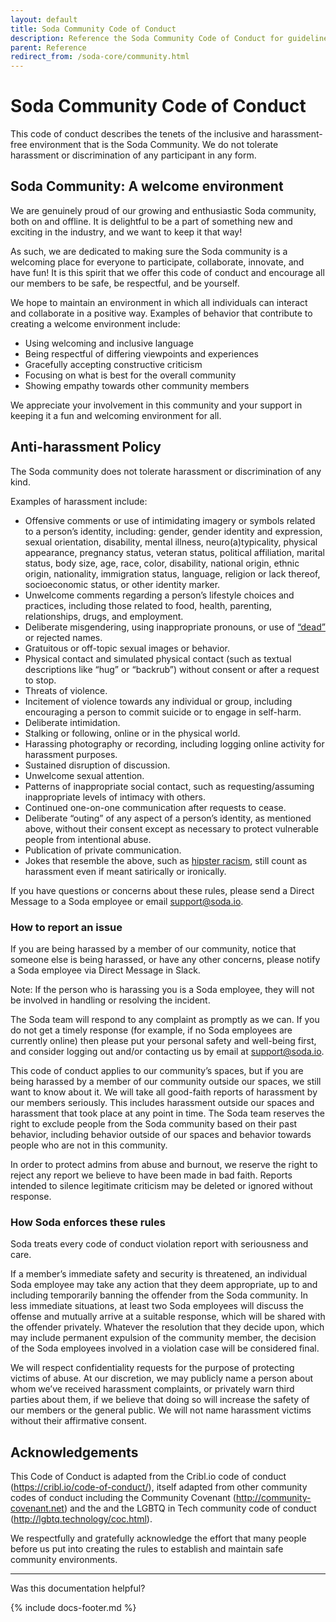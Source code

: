 ```yaml
---
layout: default
title: Soda Community Code of Conduct
description: Reference the Soda Community Code of Conduct for guidelines for behaviors. Be safe, be respectful, be yourself.
parent: Reference
redirect_from: /soda-core/community.html
---
```


# Soda Community Code of Conduct

This code of conduct describes the tenets of the inclusive and harassment-free environment that is the Soda Community. We do not tolerate harassment or discrimination of any participant in any form.

## Soda Community: A welcome environment

We are genuinely proud of our growing and enthusiastic Soda community, both on and offline. It is delightful to be a part of something new and exciting in the industry, and we want to keep it that way!

As such, we are dedicated to making sure the Soda community is a welcoming place for everyone to participate, collaborate, innovate, and have fun! It is this spirit that we offer this code of conduct and encourage all our members to be safe, be respectful, and be yourself.

We hope to maintain an environment in which all individuals can interact and collaborate in a positive way. Examples of behavior that contribute to creating a welcome environment include:
* Using welcoming and inclusive language
* Being respectful of differing viewpoints and experiences
* Gracefully accepting constructive criticism
* Focusing on what is best for the overall community
* Showing empathy towards other community members

We appreciate your involvement in this community and your support in keeping it a fun and welcoming environment for all.

## Anti-harassment Policy

The Soda community does not tolerate harassment or discrimination of any kind. 

Examples of harassment include:
* Offensive comments or use of intimidating imagery or symbols related to a person’s identity, including: gender, gender identity and expression, sexual orientation, disability, mental illness, neuro(a)typicality, physical appearance, pregnancy status, veteran status, political affiliation, marital status, body size, age, race, color, disability, national origin, ethnic origin, nationality, immigration status, language, religion or lack thereof, socioeconomic status, or other identity marker.
* Unwelcome comments regarding a person’s lifestyle choices and practices, including those related to food, health, parenting, relationships, drugs, and employment.
* Deliberate misgendering, using inappropriate pronouns, or use of <a href="https://en.wikipedia.org/wiki/Deadnaming" target="_blank">“dead”</a> or rejected names.
* Gratuitous or off-topic sexual images or behavior.
* Physical contact and simulated physical contact (such as textual descriptions like “hug” or “backrub”) without consent or after a request to stop.
* Threats of violence.
* Incitement of violence towards any individual or group, including encouraging a person to commit suicide or to engage in self-harm.
* Deliberate intimidation.
* Stalking or following, online or in the physical world.
* Harassing photography or recording, including logging online activity for harassment purposes.
* Sustained disruption of discussion.
* Unwelcome sexual attention.
* Patterns of inappropriate social contact, such as requesting/assuming inappropriate levels of intimacy with others.
* Continued one-on-one communication after requests to cease.
* Deliberate “outing” of any aspect of a person’s identity, as mentioned above, without their consent except as necessary to protect vulnerable people from intentional abuse.
* Publication of private communication.
* Jokes that resemble the above, such as <a href="https://en.wikipedia.org/wiki/Hipster_racism" target="_blank">hipster racism</a>, still count as harassment even if meant satirically or ironically.

If you have questions or concerns about these rules, please send a Direct Message to a Soda employee or email support@soda.io. 

### How to report an issue

If you are being harassed by a member of our community, notice that someone else is being harassed, or have any other concerns, please notify a Soda employee via Direct Message in Slack.

Note: If the person who is harassing you is a Soda employee, they will not be involved in handling or resolving the incident.

The Soda team will respond to any complaint as promptly as we can. If you do not get a timely response (for example, if no Soda employees are currently online) then please put your personal safety and well-being first, and consider logging out and/or contacting us by email at support@soda.io.

This code of conduct applies to our community’s spaces, but if you are being harassed by a member of our community outside our spaces, we still want to know about it. We will take all good-faith reports of harassment by our members seriously. This includes harassment outside our spaces and harassment that took place at any point in time. The Soda team reserves the right to exclude people from the Soda community based on their past behavior, including behavior outside of our spaces and behavior towards people who are not in this community.

In order to protect admins from abuse and burnout, we reserve the right to reject any report we believe to have been made in bad faith. Reports intended to silence legitimate criticism may be deleted or ignored without response.

### How Soda enforces these rules

Soda treats every code of conduct violation report with seriousness and care. 

If a member’s immediate safety and security is threatened, an individual Soda employee may take any action that they deem appropriate, up to and including temporarily banning the offender from the Soda community. In less immediate situations, at least two Soda employees will discuss the offense and mutually arrive at a suitable response, which will be shared with the offender privately. Whatever the resolution that they decide upon, which may include permanent expulsion of the community member, the decision of the Soda employees involved in a violation case will be considered final.

We will respect confidentiality requests for the purpose of protecting victims of abuse. At our discretion, we may publicly name a person about whom we’ve received harassment complaints, or privately warn third parties about them, if we believe that doing so will increase the safety of our members or the general public. We will not name harassment victims without their affirmative consent.


## Acknowledgements

This Code of Conduct is adapted from the Cribl.io code of conduct (https://cribl.io/code-of-conduct/), itself adapted from other community codes of conduct including the Community Covenant (http://community-covenant.net) and the and the LGBTQ in Tech community code of conduct (http://lgbtq.technology/coc.html). 

We respectfully and gratefully acknowledge the effort that many people before us put into creating the rules to establish and maintain safe community environments.

---

Was this documentation helpful?

<!-- LikeBtn.com BEGIN -->
<span class="likebtn-wrapper" data-theme="tick" data-i18n_like="Yes" data-ef_voting="grow" data-show_dislike_label="true" data-counter_zero_show="true" data-i18n_dislike="No" popup_disabled="true"></span>
<script>(function(d,e,s){if(d.getElementById("likebtn_wjs"))return;a=d.createElement(e);m=d.getElementsByTagName(e)[0];a.async=1;a.id="likebtn_wjs";a.src=s;m.parentNode.insertBefore(a, m)})(document,"script","//w.likebtn.com/js/w/widget.js");</script>
<!-- LikeBtn.com END -->

{% include docs-footer.md %}